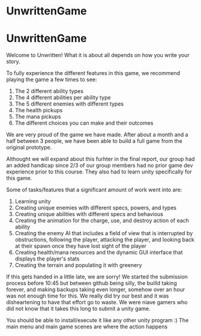 # UnwrittenGame
# UnwrittenGame
Welcome to Unwritten! What it is about all depends on how you write your story.

To fully experience the different features in this game, we recommend playing the game a few times to see:
1. The 2 different ability types
2. The 4 different abilities per ability type
3. The 5 different enemies with different types
4. The health pickups
5. The mana pickups
6. The different choices you can make and their outcomes

We are very proud of the game we have made. After about a month and a half between 3 people, we have been able to build a full game from the original prototype.

Althought we will expand about this furhter in the final report, our group had an added handicap since 2/3 of our group members had no prior game dev experience prior to this course. They also had to learn unity specifically for this game.

Some of tasks/features that a significant amount of work went into are:
1. Learning unity
2. Creating unique enemies with different specs, powers, and types
3. Creating unique abilities with different specs and behavious
4. Creating the animation for the charge, use, and destroy action of each ability
5. Creating the enemy AI that includes a field of view that is interrupted by obstructions, following the player, attacking the player, and looking back at their spawn once they have lost sight of the player
6. Creating health/mana resources and the dynamic GUI interface that displays the player's stats
7. Creating the terrain and populating it with greenery

If this gets handed in a little late, we are sorry! We started the submission process before 10:45 but between github being silly, the builld taking forever, and making backups taking even longer, somehow over an hour was not enough time for this. We really did try our best and it was disheartening to have that effort go to waste. We were niave gamers who did not know that it takes this long to submit a unity game.

You should be able to install/execute it like any other unity program :) The main menu and main game scenes are where the action happens

